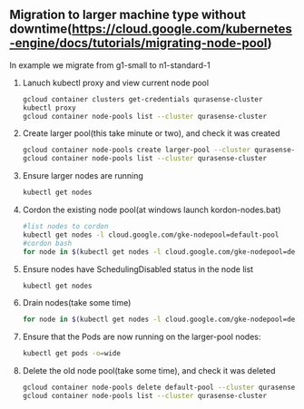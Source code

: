 ## Migration to larger machine type without downtime(https://cloud.google.com/kubernetes-engine/docs/tutorials/migrating-node-pool)
In example we migrate from g1-small to n1-standard-1
1. Lanuch kubectl proxy and view current node pool
    ```bash
    gcloud container clusters get-credentials qurasense-cluster
    kubectl proxy
    gcloud container node-pools list --cluster qurasense-cluster
    ```
2. Create larger pool(this take minute or two), and check it was created
    ```bash
    gcloud container node-pools create larger-pool --cluster qurasense-cluster --machine-type=n1-standard-1 --num-nodes=4
    gcloud container node-pools list --cluster qurasense-cluster
    ```
3. Ensure larger nodes are running
    ```bash
    kubectl get nodes
    ```
4. Cordon the existing node pool(at windows launch kordon-nodes.bat)
    ```bash
    #list nodes to cordon
    kubectl get nodes -l cloud.google.com/gke-nodepool=default-pool
    #cordon bash
    for node in $(kubectl get nodes -l cloud.google.com/gke-nodepool=default-pool -o=name); do kubectl cordon "$node"; done
    ```
5. Ensure  nodes have SchedulingDisabled status in the node list
    ```bash
    kubectl get nodes
    ```
6. Drain nodes(take some time)
    ```bash
    for node in $(kubectl get nodes -l cloud.google.com/gke-nodepool=default-pool -o=name); do kubectl drain --force --ignore-daemonsets "$node"; done
    ```
7. Ensure that the Pods are now running on the larger-pool nodes:
    ```bash
    kubectl get pods -o=wide
    ```
8. Delete the old node pool(take some time), and check it was deleted
    ```bash
    gcloud container node-pools delete default-pool --cluster qurasense-cluster
    gcloud container node-pools list --cluster qurasense-cluster
    ```
